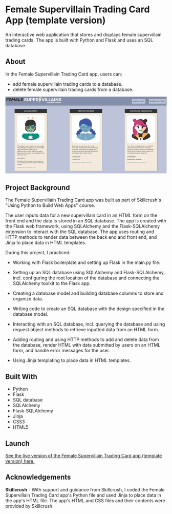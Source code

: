 # Female Supervillain Trading Card App (template version)
An interactive web application that stores and displays female supervillain trading cards. The app is built with Python and Flask and uses an SQL database. 

## About
In the Female Supervillain Trading Card app, users can:

- add female supervillain trading cards to a database.
- delete female supervillain trading cards from a database.

![Female Supervillain Trading Card app](img/supervillain-trading-card-screenShot.png)

## Project Background
The Female Supervillain Trading Card app was built as part of Skillcrush's "Using Python to Build Web Apps" course. 

The user inputs data for a new supervillain card in an HTML form on the front end and the data is stored in an SQL database. The app is created with the Flask web framework, using SQLAlchemy and the Flask-SQLAlchemy extension to interact with the SQL database. The app uses routing and HTTP methods to render data between the back end and front end, and Jinja to place data in HTML templates. 

During this project, I practiced: 

- Working with Flask boilerplate and setting up Flask in the main.py file. 

- Setting up an SQL database using SQLAlchemy and Flask-SQLAlchemy, incl. configuring the root location of the database and connecting the SQLAlchemy toolkit to the Flask app. 

- Creating a database model and building database columns to store and organize data. 

- Writing code to create an SQL database with the design specified in the database model.

- Interacting with an SQL database, incl. querying the database and using request object methods to retrieve inputted data from an HTML form. 

- Adding routing and using HTTP methods to add and delete data from the database, render HTML with data submitted by users on an HTML form, and handle error messages for the user. 

- Using Jinja templating to place data in HTML templates.

## Built With 
- Python
- Flask
- SQL database
- SQLAlchemy 
- Flask-SQLAlchemy
- Jinja 
- CSS3
- HTML5

## Launch
[See the live version of the Female Supervillain Trading Card app (template version) here.](https://skillcrush-py-cl02-ls08-villain-cards-flask-template-final.lonemortensen.repl.co/)

## Acknowledgements

**Skillcrush** - With support and guidance from Skillcrush, I coded the Female Supervillain Trading Card app's Python file and used Jinja to place data in the app's HTML file. The app's HTML and CSS files and their contents were provided by Skillcrush.  